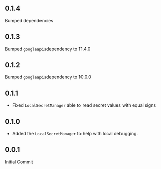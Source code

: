 ## 0.1.4
Bumped dependencies

## 0.1.3

Bumped `googleapis`dependency to 11.4.0

## 0.1.2

Bumped `googleapis`dependency to 10.0.0

## 0.1.1

- Fixed `LocalSecretManager` able to read secret values with equal signs

## 0.1.0

- Added the `LocalSecretManager` to help with local debugging.

## 0.0.1

Initial Commit
